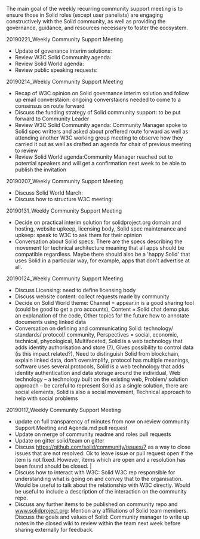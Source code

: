 The main goal of the weekly recurring community support meeting is to ensure those in Solid roles (except user panelists) are engaging constructively with the Solid community, as well as providing the governance, guidance, and resources necessary to foster the ecosystem.

20190221_Weekly Community Support Meeting
 - Update of govenance interim solutions: 
 - Review W3C Solid Community agenda: 
 - Review Solid World agenda: 
 - Review public speaking requests: 
 
20190214_Weekly Community Support Meeting
 - Recap of W3C opinion on Solid governance interim solution and follow up email converstaion: ongoing converstaions needed to come to a consensus on route forward
 - Discuss the funding strategy of Solid community support: to be put forward to Community Leader
 - Review W3C Solid Community agenda: Community Manager spoke to Solid spec writters and asked about preffered route forward as well as attending another W3C working group meeting to observe how they carried it out as well as drafted an agenda for chair of previous meeting to review
 - Review Solid World agenda:Community Manager reached out to potential speakers and will get a confirmation next week to be able to publish the invitation

20190207_Weekly Community Support Meeting
 - Discuss Solid World March: 
 - Discuss how to structure W3C meeting: 

20190131_Weekly Community Support Meeting
 - Decide on practical interim solution for solidproject.org domain and hosting, website upkeep, licensing body, Solid spec maintenance and upkeep: speak to W3C to ask them for their opinion
  - Conversation about Solid specs: There are the specs describing the movement for technical architecture meaning that all apps should be compatible regardless. Maybe there should also be a 'happy Solid' that uses Solid in a particular way, for example, apps that don't advertise at all. 
 
20190124_Weekly Community Support Meeting
 - Discuss Licensing: need to define licensing body 
 - Discuss website content: collect requests made by community  
 - Decide on Solid World theme: Channel = appear.in is a good sharing tool (could be good to get a pro accounts), Content = Solid chat demo plus an explanation of the code, Other topics for the future how to annotate documents using linked data
 - Conversation on defining and communicating Solid: technology/ standards/ protocol/ community, Perspectives = social, economic, technical, phycological, Multifaceted, Solid is a web technology that adds identity authorisation and store (?), Gives possibility to control data (is this impact related?), Need to distinguish Solid from blockchain, explain linked data, don't oversimplify, protocol has multiple meanings, software uses several protocols, Solid is a web technology that adds identity authentication and data storage around the individual, Web technology – a technology built on the existing web, Problem/ solution approach – be careful to represent Solid as a single solution, there are social elements, Solid is also a social movement, Technical approach to help with social problems

20190117_Weekly Community Support Meeting
 - update on full transparency of minutes from now on review community Support Meeting and Agenda.md pull request
 - Update on merge of community readme and roles pull requests
 - Update on gitter solid/team on gitter
 - Discuss https://github.com/solid/community/issues/7 as a way to close issues that are not resolved: Ok to leave issue or pull request open if the item is not fixed. However, items which are open and a resolution has been found should be closed.  |
 - Discuss how to interact with W3C: Solid W3C rep responsible for understanding what is going on and convey that to the organisation. Would be useful to talk about the relationship with W3C directly. Would be useful to include a description of the interaction on the community repo.
 - Discuss any further items to be published on community repo and www.solidproject.org: Mention any affiliations of Solid team members. 
Discuss the goals and values of Solid: Community manager to write up notes in the closed wiki to review within the team next week before sharing externally for feedback.
